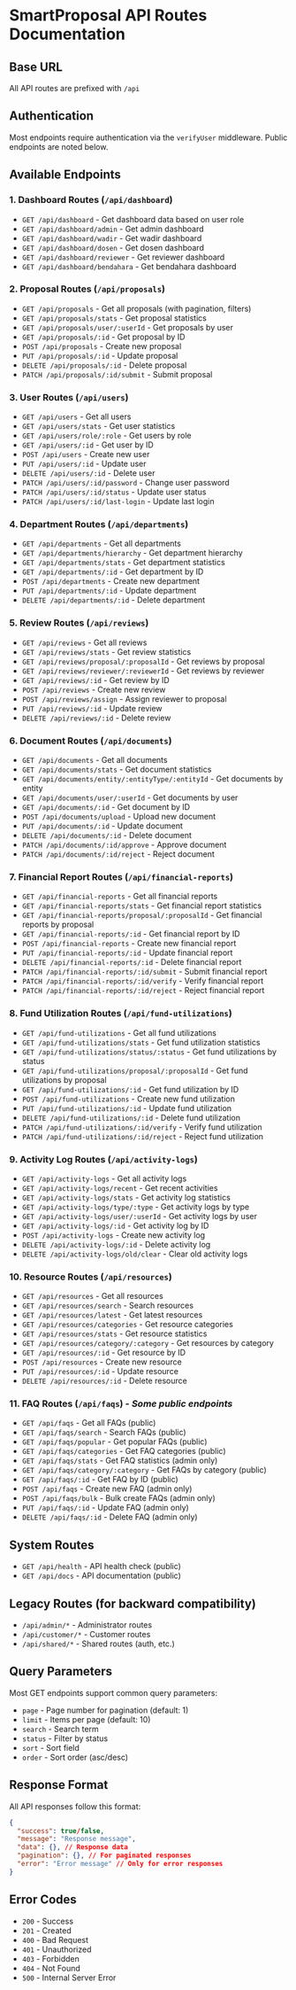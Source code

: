 # SmartProposal API Routes Documentation

## Base URL
All API routes are prefixed with `/api`

## Authentication
Most endpoints require authentication via the `verifyUser` middleware. Public endpoints are noted below.

## Available Endpoints

### 1. Dashboard Routes (`/api/dashboard`)
- `GET /api/dashboard` - Get dashboard data based on user role
- `GET /api/dashboard/admin` - Get admin dashboard
- `GET /api/dashboard/wadir` - Get wadir dashboard
- `GET /api/dashboard/dosen` - Get dosen dashboard
- `GET /api/dashboard/reviewer` - Get reviewer dashboard
- `GET /api/dashboard/bendahara` - Get bendahara dashboard

### 2. Proposal Routes (`/api/proposals`)
- `GET /api/proposals` - Get all proposals (with pagination, filters)
- `GET /api/proposals/stats` - Get proposal statistics
- `GET /api/proposals/user/:userId` - Get proposals by user
- `GET /api/proposals/:id` - Get proposal by ID
- `POST /api/proposals` - Create new proposal
- `PUT /api/proposals/:id` - Update proposal
- `DELETE /api/proposals/:id` - Delete proposal
- `PATCH /api/proposals/:id/submit` - Submit proposal

### 3. User Routes (`/api/users`)
- `GET /api/users` - Get all users
- `GET /api/users/stats` - Get user statistics
- `GET /api/users/role/:role` - Get users by role
- `GET /api/users/:id` - Get user by ID
- `POST /api/users` - Create new user
- `PUT /api/users/:id` - Update user
- `DELETE /api/users/:id` - Delete user
- `PATCH /api/users/:id/password` - Change user password
- `PATCH /api/users/:id/status` - Update user status
- `PATCH /api/users/:id/last-login` - Update last login

### 4. Department Routes (`/api/departments`)
- `GET /api/departments` - Get all departments
- `GET /api/departments/hierarchy` - Get department hierarchy
- `GET /api/departments/stats` - Get department statistics
- `GET /api/departments/:id` - Get department by ID
- `POST /api/departments` - Create new department
- `PUT /api/departments/:id` - Update department
- `DELETE /api/departments/:id` - Delete department

### 5. Review Routes (`/api/reviews`)
- `GET /api/reviews` - Get all reviews
- `GET /api/reviews/stats` - Get review statistics
- `GET /api/reviews/proposal/:proposalId` - Get reviews by proposal
- `GET /api/reviews/reviewer/:reviewerId` - Get reviews by reviewer
- `GET /api/reviews/:id` - Get review by ID
- `POST /api/reviews` - Create new review
- `POST /api/reviews/assign` - Assign reviewer to proposal
- `PUT /api/reviews/:id` - Update review
- `DELETE /api/reviews/:id` - Delete review

### 6. Document Routes (`/api/documents`)
- `GET /api/documents` - Get all documents
- `GET /api/documents/stats` - Get document statistics
- `GET /api/documents/entity/:entityType/:entityId` - Get documents by entity
- `GET /api/documents/user/:userId` - Get documents by user
- `GET /api/documents/:id` - Get document by ID
- `POST /api/documents/upload` - Upload new document
- `PUT /api/documents/:id` - Update document
- `DELETE /api/documents/:id` - Delete document
- `PATCH /api/documents/:id/approve` - Approve document
- `PATCH /api/documents/:id/reject` - Reject document

### 7. Financial Report Routes (`/api/financial-reports`)
- `GET /api/financial-reports` - Get all financial reports
- `GET /api/financial-reports/stats` - Get financial report statistics
- `GET /api/financial-reports/proposal/:proposalId` - Get financial reports by proposal
- `GET /api/financial-reports/:id` - Get financial report by ID
- `POST /api/financial-reports` - Create new financial report
- `PUT /api/financial-reports/:id` - Update financial report
- `DELETE /api/financial-reports/:id` - Delete financial report
- `PATCH /api/financial-reports/:id/submit` - Submit financial report
- `PATCH /api/financial-reports/:id/verify` - Verify financial report
- `PATCH /api/financial-reports/:id/reject` - Reject financial report

### 8. Fund Utilization Routes (`/api/fund-utilizations`)
- `GET /api/fund-utilizations` - Get all fund utilizations
- `GET /api/fund-utilizations/stats` - Get fund utilization statistics
- `GET /api/fund-utilizations/status/:status` - Get fund utilizations by status
- `GET /api/fund-utilizations/proposal/:proposalId` - Get fund utilizations by proposal
- `GET /api/fund-utilizations/:id` - Get fund utilization by ID
- `POST /api/fund-utilizations` - Create new fund utilization
- `PUT /api/fund-utilizations/:id` - Update fund utilization
- `DELETE /api/fund-utilizations/:id` - Delete fund utilization
- `PATCH /api/fund-utilizations/:id/verify` - Verify fund utilization
- `PATCH /api/fund-utilizations/:id/reject` - Reject fund utilization

### 9. Activity Log Routes (`/api/activity-logs`)
- `GET /api/activity-logs` - Get all activity logs
- `GET /api/activity-logs/recent` - Get recent activities
- `GET /api/activity-logs/stats` - Get activity log statistics
- `GET /api/activity-logs/type/:type` - Get activity logs by type
- `GET /api/activity-logs/user/:userId` - Get activity logs by user
- `GET /api/activity-logs/:id` - Get activity log by ID
- `POST /api/activity-logs` - Create new activity log
- `DELETE /api/activity-logs/:id` - Delete activity log
- `DELETE /api/activity-logs/old/clear` - Clear old activity logs

### 10. Resource Routes (`/api/resources`)
- `GET /api/resources` - Get all resources
- `GET /api/resources/search` - Search resources
- `GET /api/resources/latest` - Get latest resources
- `GET /api/resources/categories` - Get resource categories
- `GET /api/resources/stats` - Get resource statistics
- `GET /api/resources/category/:category` - Get resources by category
- `GET /api/resources/:id` - Get resource by ID
- `POST /api/resources` - Create new resource
- `PUT /api/resources/:id` - Update resource
- `DELETE /api/resources/:id` - Delete resource

### 11. FAQ Routes (`/api/faqs`) - *Some public endpoints*
- `GET /api/faqs` - Get all FAQs (public)
- `GET /api/faqs/search` - Search FAQs (public)
- `GET /api/faqs/popular` - Get popular FAQs (public)
- `GET /api/faqs/categories` - Get FAQ categories (public)
- `GET /api/faqs/stats` - Get FAQ statistics (admin only)
- `GET /api/faqs/category/:category` - Get FAQs by category (public)
- `GET /api/faqs/:id` - Get FAQ by ID (public)
- `POST /api/faqs` - Create new FAQ (admin only)
- `POST /api/faqs/bulk` - Bulk create FAQs (admin only)
- `PUT /api/faqs/:id` - Update FAQ (admin only)
- `DELETE /api/faqs/:id` - Delete FAQ (admin only)

## System Routes
- `GET /api/health` - API health check (public)
- `GET /api/docs` - API documentation (public)

## Legacy Routes (for backward compatibility)
- `/api/admin/*` - Administrator routes
- `/api/customer/*` - Customer routes
- `/api/shared/*` - Shared routes (auth, etc.)

## Query Parameters
Most GET endpoints support common query parameters:
- `page` - Page number for pagination (default: 1)
- `limit` - Items per page (default: 10)
- `search` - Search term
- `status` - Filter by status
- `sort` - Sort field
- `order` - Sort order (asc/desc)

## Response Format
All API responses follow this format:
```json
{
  "success": true/false,
  "message": "Response message",
  "data": {}, // Response data
  "pagination": {}, // For paginated responses
  "error": "Error message" // Only for error responses
}
```

## Error Codes
- `200` - Success
- `201` - Created
- `400` - Bad Request
- `401` - Unauthorized
- `403` - Forbidden
- `404` - Not Found
- `500` - Internal Server Error
